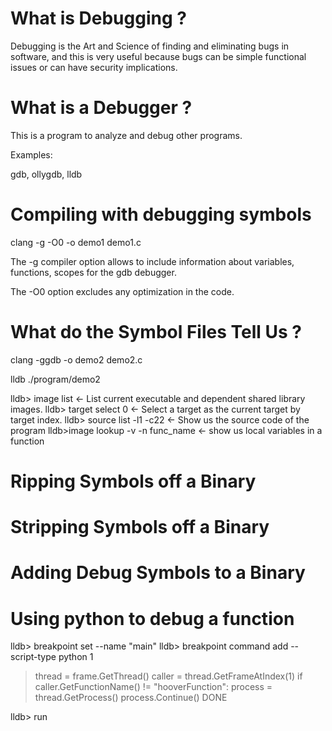 What is Debugging ?
===================

Debugging is the Art and Science of finding and eliminating bugs in software, and
this is very useful because bugs can be simple functional issues or can have 
security implications.

What is a Debugger ?
====================

This is a program to analyze and debug other programs.

Examples:

  gdb, ollygdb, lldb

Compiling with debugging symbols
================================

clang -g -O0 -o demo1 demo1.c

The -g compiler option allows to include information about
variables, functions, scopes for the gdb debugger.

The -O0 option excludes any optimization in the code.


What do the Symbol Files Tell Us ?
==================================

clang -ggdb -o demo2 demo2.c

lldb ./program/demo2

lldb> image list <- List current executable and dependent shared library images.
lldb> target select 0 <- Select a target as the current target by target index.
lldb> source list -l1 -c22 <- Show us the source code of the program
lldb>image lookup -v -n func_name <- show us local variables in a function
 
Ripping Symbols off a Binary
============================

Stripping Symbols off a Binary
==============================

Adding Debug Symbols to a Binary
================================


Using python to debug a function
================================

lldb> breakpoint set --name "main"
lldb> breakpoint command add --script-type python 1

> thread = frame.GetThread()
> caller = thread.GetFrameAtIndex(1)
> if caller.GetFunctionName() != "hooverFunction":
>     process = thread.GetProcess()
>     process.Continue()
> DONE

lldb> run

